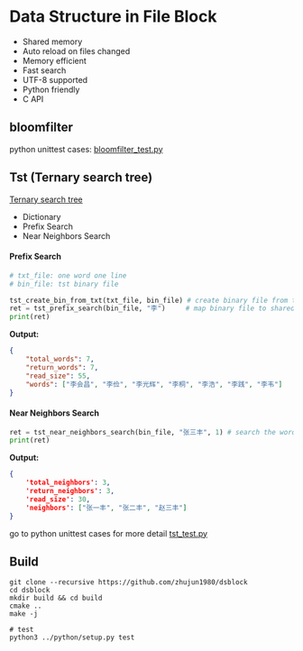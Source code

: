 Data Structure in File Block
============================

* Shared memory
* Auto reload on files changed
* Memory efficient
* Fast search
* UTF-8 supported
* Python friendly
* C API

## bloomfilter

python unittest cases: [bloomfilter_test.py](python/dsblock/bloomfilter_test.py)

## Tst (Ternary search tree)

[Ternary search tree](https://en.wikipedia.org/wiki/Ternary_search_tree)

* Dictionary
* Prefix Search
* Near Neighbors Search

#### Prefix Search

```python
# txt_file: one word one line
# bin_file: tst binary file

tst_create_bin_from_txt(txt_file, bin_file) # create binary file from txt file
ret = tst_prefix_search(bin_file, "李")     # map binary file to shared memory and search by prefix
print(ret)
```

__Output:__

```json
{
    "total_words": 7,
    "return_words": 7,
    "read_size": 55,
    "words": ["李会昌", "李俭", "李光辉", "李桐", "李浩", "李践", "李韦"]
}
```

#### Near Neighbors Search

```python
ret = tst_near_neighbors_search(bin_file, "张三丰", 1) # search the words which distance less than 1 to key
print(ret)
```

__Output:__

```json
{
    'total_neighbors': 3,
    'return_neighbors': 3,
    'read_size': 30,
    'neighbors': ["张一丰", "张二丰", "赵三丰"]
}
```

go to python unittest cases for more detail [tst_test.py](python/dsblock/tst_test.py)

## Build

```shell
git clone --recursive https://github.com/zhujun1980/dsblock
cd dsblock
mkdir build && cd build
cmake ..
make -j
```

```shell
# test
python3 ../python/setup.py test
```

